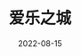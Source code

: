 ---
layout: page
title: 爱乐之城
description: >
category: 电影
img: assets/img/movie/2022/爱乐之城.webp
star: 4
date: 2022-08-15
---